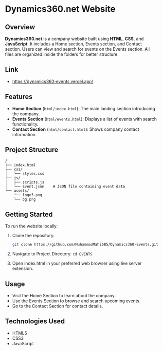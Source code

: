 # Dynamics360.net Website

## Overview

**Dynamics360.net** is a company website built using **HTML**, **CSS**, and **JavaScript**. It includes a Home section, Events section, and Contact section. Users can view and search for events on the Events section. All files are organized inside the folders for better structure.

## Link
- https://dynamics360-events.vercel.app/


## Features

- **Home Section** (`html/index.html`): The main landing section introducing the company.
- **Events Section** (`html/events.html`): Displays a list of events with search functionality.
- **Contact Section** (`html/contact.html`): Shows company contact information.

## Project Structure
```
/
├── index.html
├── css/
│   └── styles.css
├── js/
│   ├── scripts.js
│   └── Event.json    # JSON file containing event data
└── assets/
    └── logo3.png
    └── bg.png
```

## Getting Started

To run the website locally:

1. Clone the repository:
   ```bash
   git clone https://github.com/MuhammadMahi585/Dynamics360-Events.git

2. Navigate to Project Directory:
   ```cd EVENTS```

3. Open index.html in your preferred web browser using live server extension.

## Usage

- Visit the Home Section to learn about the company.
- Use the Events Section to browse and search upcoming events.
- Go to the Contact Section for contact details.

## Technologies Used

- HTML5
- CSS3
- JavaScript
